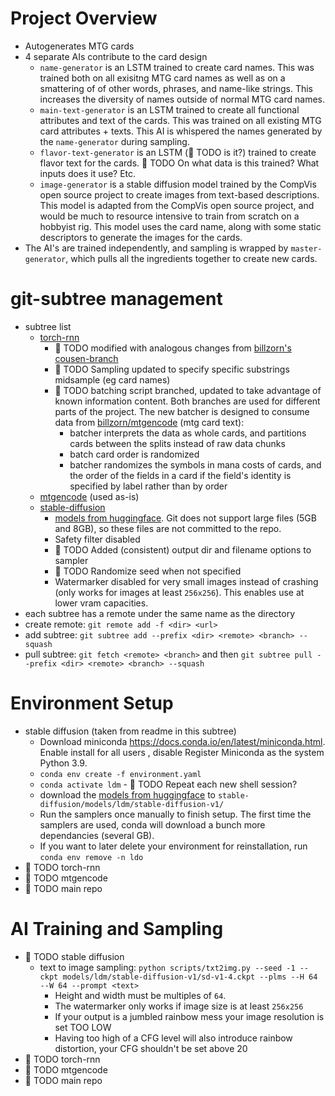 # Project Overview
* Autogenerates MTG cards
* 4 separate AIs contribute to the card design
    * ```name-generator``` is an LSTM trained to create card names. This was trained both on all exisitng MTG card names as well as on a smattering of of other words, phrases, and name-like strings. This increases the diversity of names outside of normal MTG card names.
    * ```main-text-generator``` is an LSTM trained to create all functional attributes and text of the cards. This was trained on all existing MTG card attributes + texts. This AI is whispered the names generated by the ```name-generator``` during sampling.
    * ```flavor-text-generator``` is an LSTM (&#x1F534; TODO is it?) trained to create flavor text for the cards. &#x1F534; TODO On what data is this trained? What inputs does it use? Etc.
    * ```image-generator``` is a stable diffusion model trained by the CompVis open source project to create images from text-based descriptions. This model is adapted from the CompVis open source project, and would be much to resource intensive to train from scratch on a hobbyist rig. This model uses the card name, along with some static descriptors to generate the images for the cards.
* The AI's are trained independently, and sampling is wrapped by ```master-generator```, which pulls all the ingredients together to create new cards.


# git-subtree management
* subtree list
	* [torch-rnn](https://github.com/jcjohnson/torch-rnn)
	    * &#x1F534; TODO modified with analogous changes from [billzorn's cousen-branch](https://github.com/billzorn/mtg-rnn)
	    * &#x1F534; TODO Sampling updated to specify specific substrings midsample (eg card names)
	    * &#x1F534; TODO batching script branched, updated to take advantage of known information content. Both branches are used for different parts of the project. The new batcher is designed to consume data from [billzorn/mtgencode](https://github.com/billzorn/mtgencode) (mtg card text):
	        * batcher interprets the data as whole cards, and partitions cards between the splits instead of raw data chunks
	        * batch card order is randomized
	        * batcher randomizes the symbols in mana costs of cards, and the order of the fields in a card if the field's identity is specified by label rather than by order
	* [mtgencode](https://github.com/billzorn/mtgencode.git) (used as-is)
	* [stable-diffusion](https://github.com/CompVis/stable-diffusion.git) 
	    * [models from huggingface](https://huggingface.co/CompVis/stable-diffusion-v-1-4-original). Git does not support large files (5GB and 8GB), so these files are not committed to the repo.
	    * Safety filter disabled
	    * &#x1F534; TODO Added (consistent) output dir and filename options to sampler
	    * &#x1F534; TODO Randomize seed when not specified
	    * Watermarker disabled for very small images instead of crashing (only works for images at least ```256x256```). This enables use at lower vram capacities.
* each subtree has a remote under the same name as the directory
* create remote: ```git remote add -f <dir> <url>```
* add subtree: ```git subtree add --prefix <dir> <remote> <branch> --squash```
* pull subtree: ```git fetch <remote> <branch>``` and then ```git subtree pull --prefix <dir> <remote> <branch> --squash```


# Environment Setup
* stable diffusion (taken from readme in this subtree)
    * Download miniconda https://docs.conda.io/en/latest/miniconda.html. Enable install for all users , disable Register Miniconda as the system Python 3.9.
    * ```conda env create -f environment.yaml```
    * ```conda activate ldm``` - &#x1F534; TODO Repeat each new shell session?
    * download the [models from huggingface](https://huggingface.co/CompVis/stable-diffusion-v-1-4-original) to ```stable-diffusion/models/ldm/stable-diffusion-v1/```
    * Run the samplers once manually to finish setup. The first time the samplers are used, conda will download a bunch more dependancies (several GB).
    * If you want to later delete your environment for reinstallation, run ```conda env remove -n ldo```
* &#x1F534; TODO torch-rnn
* &#x1F534; TODO mtgencode
* &#x1F534; TODO main repo

# AI Training and Sampling
* &#x1F534; TODO stable diffusion
    * text to image sampling: ```python scripts/txt2img.py --seed -1 --ckpt models/ldm/stable-diffusion-v1/sd-v1-4.ckpt --plms --H 64 --W 64 --prompt <text>```
    	* Height and width must be multiples of ```64```.
    	* The watermarker only works if image size is at least ```256x256```
    	* If your output is a jumbled rainbow mess your image resolution is set TOO LOW
    	* Having too high of a CFG level will also introduce rainbow distortion, your CFG shouldn't be set above 20
* &#x1F534; TODO torch-rnn
* &#x1F534; TODO mtgencode
* &#x1F534; TODO main repo
